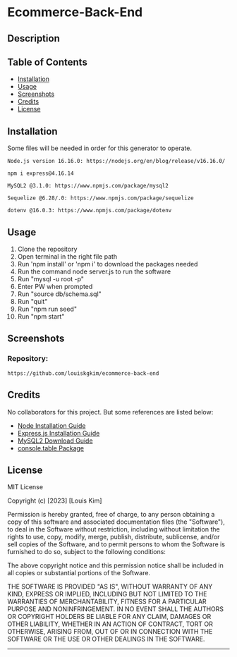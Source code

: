 # Ecommerce-Back-End

## Description


## Table of Contents

- [Installation](#installation)
- [Usage](#usage)
- [Screenshots](#screenshots)
- [Credits](#credits)
- [License](#license)

## Installation
Some files will be needed in order for this generator to operate.

```
Node.js version 16.16.0: https://nodejs.org/en/blog/release/v16.16.0/
```

```
npm i express@4.16.14
```

```
MySQL2 @3.1.0: https://www.npmjs.com/package/mysql2
```

```
Sequelize @6.28/.0: https://www.npmjs.com/package/sequelize
```

```
dotenv @16.0.3: https://www.npmjs.com/package/dotenv
```

## Usage
1. Clone the repository
2. Open terminal in the right file path
3. Run 'npm install' or 'npm i' to download the packages needed
4. Run the command node server.js to run the software
5. Run "mysql -u root -p"
6. Enter PW when prompted
7. Run "source db/schema.sql"
8. Run "quit"
9. Run "npm run seed"
10. Run "npm start"

## Screenshots



### Repository:
```
https://github.com/louiskgkim/ecommerce-back-end
```


## Credits

No collaborators for this project. But some references are listed below:

- [Node Installation Guide](https://coding-boot-camp.github.io/full-stack/nodejs/how-to-install-nodejs/)
- [Express.js Installation Guide](https://expressjs.com/en/starter/installing.html)
- [MySQL2 Download Guide](https://coding-boot-camp.github.io/full-stack/mysql/mysql-installation-guide)
- [console.table Package](https://www.npmjs.com/package/console.table)

## License

MIT License

Copyright (c) [2023] [Louis Kim]

Permission is hereby granted, free of charge, to any person obtaining a copy
of this software and associated documentation files (the "Software"), to deal
in the Software without restriction, including without limitation the rights
to use, copy, modify, merge, publish, distribute, sublicense, and/or sell
copies of the Software, and to permit persons to whom the Software is
furnished to do so, subject to the following conditions:

The above copyright notice and this permission notice shall be included in all
copies or substantial portions of the Software.

THE SOFTWARE IS PROVIDED "AS IS", WITHOUT WARRANTY OF ANY KIND, EXPRESS OR
IMPLIED, INCLUDING BUT NOT LIMITED TO THE WARRANTIES OF MERCHANTABILITY,
FITNESS FOR A PARTICULAR PURPOSE AND NONINFRINGEMENT. IN NO EVENT SHALL THE
AUTHORS OR COPYRIGHT HOLDERS BE LIABLE FOR ANY CLAIM, DAMAGES OR OTHER
LIABILITY, WHETHER IN AN ACTION OF CONTRACT, TORT OR OTHERWISE, ARISING FROM,
OUT OF OR IN CONNECTION WITH THE SOFTWARE OR THE USE OR OTHER DEALINGS IN THE
SOFTWARE.

---
